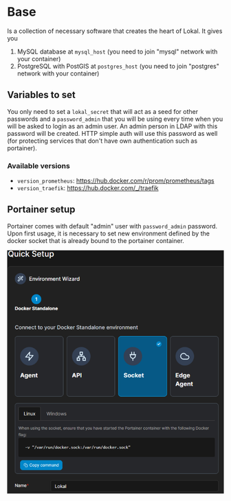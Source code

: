 # Base

Is a collection of necessary software that creates the heart of Lokal.
It gives you

1. MySQL database at `mysql_host` (you need to join "mysql" network with your container)
2. PostgreSQL with PostGIS at `postgres_host` (you need to join "postgres" network with your container)


## Variables to set

You only need to set a `lokal_secret` that will act as a seed for other
passwords and a `password_admin` that you will be using every time when
you will be asked to login as an admin user. An admin person in LDAP with
this password will be created. HTTP simple auth will use this password
as well (for protecting services that don't have own authentication such
as portainer).

### Available versions

- `version_prometheus`: https://hub.docker.com/r/prom/prometheus/tags
- `version_traefik`: https://hub.docker.com/_/traefik

## Portainer setup

Portainer comes with default "admin" user with `password_admin` password.
Upon first usage, it is necessary to set new environment defined by
the docker socket that is already bound to the portainer container.

![portainer-setup](portainer-setup.png)
